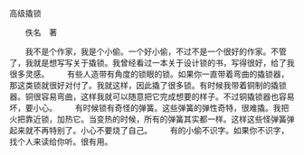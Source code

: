 高级撬锁

　　佚名　著

　　我不是个作家，我是个小偷。一个好小偷，不过不是一个很好的作家。不管了，我就是想写写关于撬锁。我曾经看过一本关于设计锁的书，写得很好，给了我很多灵感。
　　有些人造带有角度的锁眼的锁。如果你一直带着弯曲的撬锁器，那这类锁就很好对付了。我就这样，因此撬了很多锁。有时候我带着铜制的撬锁器。铜很容易弯曲，这样我就可以随意把它完成想要的样子。不过铜撬锁器也容易坏，要小心。
　　有时候锁有奇怪的弹簧。这些弹簧的弹性奇特，很难撬。我把火把靠近锁，加热它。当变热的时候，所有的弹簧其实都一样。这样这些怪弹簧弹起来就不再特别了。小心不要烧了自己。
　　有的小偷不识字。如果你不识字，找个人来读给你听。很有用。
